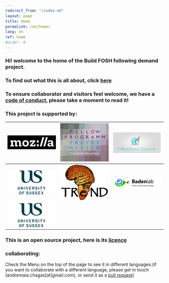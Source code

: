 ```yaml
---
redirect_from: "/index.md"
layout: page
title: Home
permalink: /en/home/
lang: en
ref: home
#order: 0
---
```



### Hi! welcome to the home of the Build FOSH following demand project.

<h3>To find out what this is all about, click <a href="{{ "/en/about" | relative_url }}">here</a></h3>

### To ensure collaborator and visitors feel welcome, we have a [code of conduct](https://github.com/FOSH-following-demand/map_fosh_demand/blob/master/CODE_OF_CONDUCT.md), please take a moment to read it!

### This project is supported by:

![Mozilla Foundation](https://github.com/amchagas/media-for-reps/blob/master/logos/mozilla-logo-bw-rgb.png?raw=true)|![Wikimedia Deutschland](https://github.com/amchagas/media-for-reps/blob/master/logos/freieswissen.png?raw=true)|![Prometheus Science](https://github.com/amchagas/media-for-reps/blob/master/logos/logo1.png?raw=true)
---|---|---
![Rede de Pesquisadores](https://github.com/amchagas/media-for-reps/blob/master/logos/university_of_sussex.jpeg?raw=true)|  ![Trend in Africa](https://github.com/amchagas/media-for-reps/blob/master/logos/TReND%20logo.png?raw=true)|![Baden Lab](https://github.com/amchagas/media-for-reps/blob/master/logos/badenlab.png?raw=true)
![University of Sussex](https://github.com/amchagas/media-for-reps/blob/master/logos/university_of_sussex.jpeg?raw=true) |

### This is an open source project, here is its [licence](https://github.com/FOSH-following-demand/FOSH-following-demand.github.io/blob/master/LICENSE)

### collaborating:

Check the Menu on the top of the page to see it in different languages.(if you want to collaborate with a different language, please get in touch (andremaia.chagas[at]gmail.com), or send it as a [pull request]())
